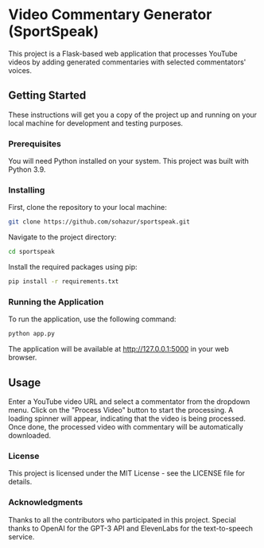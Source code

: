 # Video Commentary Generator (SportSpeak)

This project is a Flask-based web application that processes YouTube videos by adding generated commentaries with selected commentators' voices.

## Getting Started

These instructions will get you a copy of the project up and running on your local machine for development and testing purposes.

### Prerequisites

You will need Python installed on your system. This project was built with Python 3.9.

### Installing

First, clone the repository to your local machine:

```bash
git clone https://github.com/sohazur/sportspeak.git
```

Navigate to the project directory:
```bash
cd sportspeak
```

Install the required packages using pip:
```bash
pip install -r requirements.txt
```

### Running the Application
To run the application, use the following command:
```bash
python app.py
```

The application will be available at http://127.0.0.1:5000 in your web browser.

## Usage
Enter a YouTube video URL and select a commentator from the dropdown menu. Click on the "Process Video" button to start the processing. A loading spinner will appear, indicating that the video is being processed. Once done, the processed video with commentary will be automatically downloaded.

### License
This project is licensed under the MIT License - see the LICENSE file for details.

### Acknowledgments
Thanks to all the contributors who participated in this project.
Special thanks to OpenAI for the GPT-3 API and ElevenLabs for the text-to-speech service.


